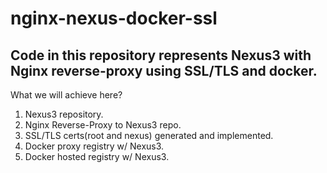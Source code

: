 # nginx-nexus-docker-ssl
## Code in this repository represents Nexus3 with Nginx reverse-proxy using SSL/TLS and docker.
What we will achieve here?
1. Nexus3 repository. 
2. Nginx Reverse-Proxy to Nexus3 repo.
3. SSL/TLS certs(root and nexus) generated and implemented.
4. Docker proxy registry w/ Nexus3.
5. Docker hosted registry w/ Nexus3.


